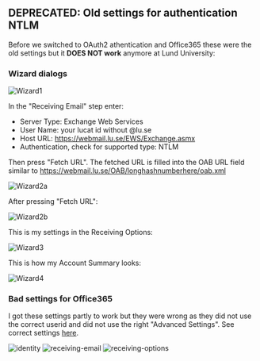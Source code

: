 ## DEPRECATED: Old settings for authentication NTLM

Before we switched to OAuth2 athentication and Office365 these were the old settings but it **DOES NOT work** anymore at Lund University:

### Wizard dialogs

![Wizard1](wizard1-identity.png)

In the "Receiving Email" step enter:

* Server Type: Exchange Web Services
* User Name: your lucat id without @lu.se
* Host URL: https://webmail.lu.se/EWS/Exchange.asmx
* Authentication, check for supported type: NTLM

Then press "Fetch URL".
The fetched URL is filled into the OAB URL field similar to 
https://webmail.lu.se/OAB/longhashnumberhere/oab.xml

![Wizard2a](wizard2a-receiving-email-before-fetch-url.png)

After pressing "Fetch URL":

![Wizard2b](wizard2b-receiving-email-after-fetch-url.png)

This is my settings in the Receiving Options:

![Wizard3](wizard3-receiving-options.png)

This is how my Account Summary looks:

![Wizard4](wizard4-account-summary.png)

### Bad settings for Office365

I got these settings partly to work but they were wrong as they did not use the correct userid and did not use the right "Advanced Settings". See correct settings [here]().

![identity](identity.png)
![receiving-email](receiving-email.png)
![receiving-options](receiving-options.png)

